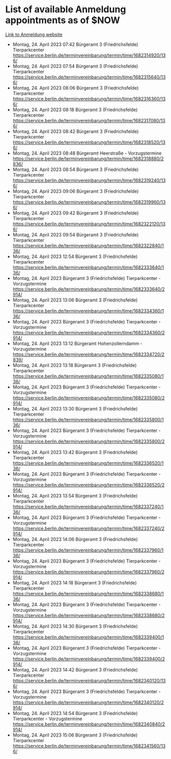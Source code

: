 # List of available Anmeldung appointments as of $NOW
[Link to Anmeldung website](https://service.berlin.de/terminvereinbarung/termin/tag.php?termin=1&anliegen[]=120686&dienstleisterlist=122210,122217,327316,122219,327312,122227,327314,122231,327346,122243,327348,122254,122252,329742,122260,329745,122262,329748,122271,327278,122273,327274,122277,327276,330436,122280,327294,122282,327290,122284,327292,122291,327270,122285,327266,122286,327264,122296,327268,150230,329760,122297,327286,122294,327284,122312,329763,122314,329775,122304,327330,122311,327334,122309,327332,317869,122281,327352,122279,329772,122283,122276,327324,122274,327326,122267,329766,122246,327318,122251,327320,122257,327322,122208,327298,122226,327300&herkunft=http%3A%2F%2Fservice.berlin.de%2Fdienstleistung%2F120686%2F)
- Montag, 24. April 2023 07:42 Bürgeramt 3 (Friedrichsfelde) Tierparkcenter https://service.berlin.de/terminvereinbarung/termin/time/1682314920/136/
- Montag, 24. April 2023 07:54 Bürgeramt 3 (Friedrichsfelde) Tierparkcenter https://service.berlin.de/terminvereinbarung/termin/time/1682315640/136/
- Montag, 24. April 2023 08:06 Bürgeramt 3 (Friedrichsfelde) Tierparkcenter https://service.berlin.de/terminvereinbarung/termin/time/1682316360/136/
- Montag, 24. April 2023 08:18 Bürgeramt 3 (Friedrichsfelde) Tierparkcenter https://service.berlin.de/terminvereinbarung/termin/time/1682317080/136/
- Montag, 24. April 2023 08:42 Bürgeramt 3 (Friedrichsfelde) Tierparkcenter https://service.berlin.de/terminvereinbarung/termin/time/1682318520/136/
- Montag, 24. April 2023 08:48 Bürgeramt Heerstraße - Vorzugstermine https://service.berlin.de/terminvereinbarung/termin/time/1682318880/2836/
- Montag, 24. April 2023 08:54 Bürgeramt 3 (Friedrichsfelde) Tierparkcenter https://service.berlin.de/terminvereinbarung/termin/time/1682319240/136/
- Montag, 24. April 2023 09:06 Bürgeramt 3 (Friedrichsfelde) Tierparkcenter https://service.berlin.de/terminvereinbarung/termin/time/1682319960/136/
- Montag, 24. April 2023 09:42 Bürgeramt 3 (Friedrichsfelde) Tierparkcenter https://service.berlin.de/terminvereinbarung/termin/time/1682322120/136/
- Montag, 24. April 2023 09:54 Bürgeramt 3 (Friedrichsfelde) Tierparkcenter https://service.berlin.de/terminvereinbarung/termin/time/1682322840/136/
- Montag, 24. April 2023 12:54 Bürgeramt 3 (Friedrichsfelde) Tierparkcenter https://service.berlin.de/terminvereinbarung/termin/time/1682333640/136/
- Montag, 24. April 2023  Bürgeramt 3 (Friedrichsfelde) Tierparkcenter - Vorzugstermine https://service.berlin.de/terminvereinbarung/termin/time/1682333640/2914/
- Montag, 24. April 2023 13:06 Bürgeramt 3 (Friedrichsfelde) Tierparkcenter https://service.berlin.de/terminvereinbarung/termin/time/1682334360/136/
- Montag, 24. April 2023  Bürgeramt 3 (Friedrichsfelde) Tierparkcenter - Vorzugstermine https://service.berlin.de/terminvereinbarung/termin/time/1682334360/2914/
- Montag, 24. April 2023 13:12 Bürgeramt Hohenzollerndamm - Vorzugstermine https://service.berlin.de/terminvereinbarung/termin/time/1682334720/2839/
- Montag, 24. April 2023 13:18 Bürgeramt 3 (Friedrichsfelde) Tierparkcenter https://service.berlin.de/terminvereinbarung/termin/time/1682335080/136/
- Montag, 24. April 2023  Bürgeramt 3 (Friedrichsfelde) Tierparkcenter - Vorzugstermine https://service.berlin.de/terminvereinbarung/termin/time/1682335080/2914/
- Montag, 24. April 2023 13:30 Bürgeramt 3 (Friedrichsfelde) Tierparkcenter https://service.berlin.de/terminvereinbarung/termin/time/1682335800/136/
- Montag, 24. April 2023  Bürgeramt 3 (Friedrichsfelde) Tierparkcenter - Vorzugstermine https://service.berlin.de/terminvereinbarung/termin/time/1682335800/2914/
- Montag, 24. April 2023 13:42 Bürgeramt 3 (Friedrichsfelde) Tierparkcenter https://service.berlin.de/terminvereinbarung/termin/time/1682336520/136/
- Montag, 24. April 2023  Bürgeramt 3 (Friedrichsfelde) Tierparkcenter - Vorzugstermine https://service.berlin.de/terminvereinbarung/termin/time/1682336520/2914/
- Montag, 24. April 2023 13:54 Bürgeramt 3 (Friedrichsfelde) Tierparkcenter https://service.berlin.de/terminvereinbarung/termin/time/1682337240/136/
- Montag, 24. April 2023  Bürgeramt 3 (Friedrichsfelde) Tierparkcenter - Vorzugstermine https://service.berlin.de/terminvereinbarung/termin/time/1682337240/2914/
- Montag, 24. April 2023 14:06 Bürgeramt 3 (Friedrichsfelde) Tierparkcenter https://service.berlin.de/terminvereinbarung/termin/time/1682337960/136/
- Montag, 24. April 2023  Bürgeramt 3 (Friedrichsfelde) Tierparkcenter - Vorzugstermine https://service.berlin.de/terminvereinbarung/termin/time/1682337960/2914/
- Montag, 24. April 2023 14:18 Bürgeramt 3 (Friedrichsfelde) Tierparkcenter https://service.berlin.de/terminvereinbarung/termin/time/1682338680/136/
- Montag, 24. April 2023  Bürgeramt 3 (Friedrichsfelde) Tierparkcenter - Vorzugstermine https://service.berlin.de/terminvereinbarung/termin/time/1682338680/2914/
- Montag, 24. April 2023 14:30 Bürgeramt 3 (Friedrichsfelde) Tierparkcenter https://service.berlin.de/terminvereinbarung/termin/time/1682339400/136/
- Montag, 24. April 2023  Bürgeramt 3 (Friedrichsfelde) Tierparkcenter - Vorzugstermine https://service.berlin.de/terminvereinbarung/termin/time/1682339400/2914/
- Montag, 24. April 2023 14:42 Bürgeramt 3 (Friedrichsfelde) Tierparkcenter https://service.berlin.de/terminvereinbarung/termin/time/1682340120/136/
- Montag, 24. April 2023  Bürgeramt 3 (Friedrichsfelde) Tierparkcenter - Vorzugstermine https://service.berlin.de/terminvereinbarung/termin/time/1682340120/2914/
- Montag, 24. April 2023 14:54 Bürgeramt 3 (Friedrichsfelde) Tierparkcenter - Vorzugstermine https://service.berlin.de/terminvereinbarung/termin/time/1682340840/2914/
- Montag, 24. April 2023 15:06 Bürgeramt 3 (Friedrichsfelde) Tierparkcenter https://service.berlin.de/terminvereinbarung/termin/time/1682341560/136/
